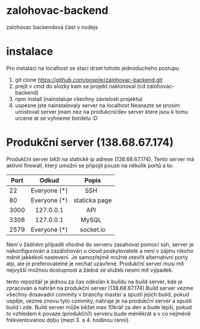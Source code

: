 # zalohovac-backend
zalohovac backendová část v nodejs

# instalace
Pro instalaci na localhost se staci drzet tohoto jednoducheho postupu
1. git clone https://github.com/pospile/zalohovac-backend.git
2. prejit v cmd do slozky kam se projekt naklonoval (cd zalohovac-backend)
3. npm install (nainstaluje všechny závislosti projektu)
4. uspesne jste nainstalovaly server na localhost
Nesnazte se prosim umistovat server jinam nez na produkcni/dev server ktere jsou k tomu urcene at se vyhneme bordelu :D

# Produkční server (138.68.67.174)
Produkční server běží na statické ip adrese (138.68.67.174). Tento server má aktivní firewall, který umožní se připojit pouze na několik portů a to: 

| Port   | Odkud         | Popis         |
| ------ |:-------------:|:-------------:|
| 22     | Everyone (*)  | SSH           |
| 80     | Everyone (*)  | staticka page |
| 3000   | 127.0.0.1     | API           |
| 3306   | 127.0.0.1     | MySQL         |
| 2579   | Everyone (*)  | socket.io     |

Není v žádném případě vhodné do serveru zasahovat pomocí ssh, server je nakonfigurován a zazálohován u cloud poskytovatele a není v zájmu nikoho měnit jakkékoli nastevení. Je samozřejmě možné otevřít alternativní porty atp, ale je preferovatelné je nechat uzavřené.
Produkční server musí mít nejvyšší možnou dostupnost a žádná ze služeb nesmí mít výpadek.

tento repozitář je jednou za čas odeslán k buildu na build server, kde je zpracován a nahrán na produkční server (138.68.67.174)
Build server vezme všechny dosavadní commity v branchy master a spustí jejich build, pokud uspěje, vezme znovu tyto commity, nahraje je na produkční server a spustí build i zde. Build server může běžet max 10krář za den a bude lepší, pokud to vzhledem k povaze (produkční!) serveru bude méněkrát a v co nejméně frekventovanou dobu (mezi 3. a 4. hodinou ranní).
